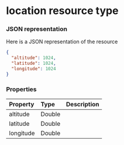 # location resource type



### JSON representation

Here is a JSON representation of the resource

<!-- {
  "blockType": "resource",
  "optionalProperties": [

  ],
  "@odata.type": "microsoft.graph.location"
}-->

```json
{
  "altitude": 1024,
  "latitude": 1024,
  "longitude": 1024
}

```
### Properties
| Property	   | Type	|Description|
|:---------------|:--------|:----------|
|altitude|Double||
|latitude|Double||
|longitude|Double||

<!-- uuid: 5fb6f6af-65b7-4082-8f9d-b9033b7fae8d
2015-10-14 23:39:35 UTC -->
<!-- {
  "type": "#page.annotation",
  "description": "location resource",
  "keywords": "",
  "section": "documentation",
  "tocPath": ""
}-->